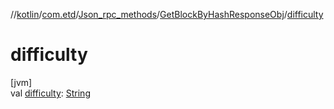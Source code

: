 //[kotlin](../../../../index.md)/[com.etd](../../index.md)/[Json_rpc_methods](../index.md)/[GetBlockByHashResponseObj](index.md)/[difficulty](difficulty.md)

# difficulty

[jvm]\
val [difficulty](difficulty.md): [String](https://kotlinlang.org/api/latest/jvm/stdlib/kotlin/-string/index.html)
